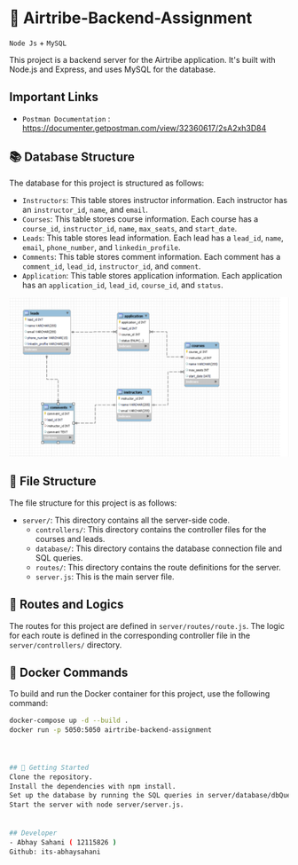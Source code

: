 # 🚀 Airtribe-Backend-Assignment

`Node Js` + `MySQL` 

This project is a backend server for the Airtribe application. It's built with Node.js and Express, and uses MySQL for the database.

## Important Links
- `Postman Documentation` : https://documenter.getpostman.com/view/32360617/2sA2xh3D84     

## 📚 Database Structure

The database for this project is structured as follows:

- `Instructors`: This table stores instructor information. Each instructor has an `instructor_id`, `name`, and `email`.
- `Courses`: This table stores course information. Each course has a `course_id`, `instructor_id`, `name`, `max_seats`, and `start_date`.
- `Leads`: This table stores lead information. Each lead has a `lead_id`, `name`, `email`, `phone_number`, and `linkedin_profile`.
- `Comments`: This table stores comment information. Each comment has a `comment_id`, `lead_id`, `instructor_id`, and `comment`.
- `Application`: This table stores application information. Each application has an `application_id`, `lead_id`, `course_id`, and `status`.

![EER Diagram](server/database/errDiagram.png)


## 📁 File Structure

The file structure for this project is as follows:

- `server/`: This directory contains all the server-side code.
  - `controllers/`: This directory contains the controller files for the courses and leads.
  - `database/`: This directory contains the database connection file and SQL queries.
  - `routes/`: This directory contains the route definitions for the server.
  - `server.js`: This is the main server file.

## 🚦 Routes and Logics

The routes for this project are defined in `server/routes/route.js`. The logic for each route is defined in the corresponding controller file in the `server/controllers/` directory.

## 🐳 Docker Commands

To build and run the Docker container for this project, use the following command:

```sh
docker-compose up -d --build .
docker run -p 5050:5050 airtribe-backend-assignment



## 🚀 Getting Started
Clone the repository.
Install the dependencies with npm install.
Set up the database by running the SQL queries in server/database/dbQuery.sql.
Start the server with node server/server.js.


## Developer
- Abhay Sahani ( 12115826 )
Github: its-abhaysahani

```
